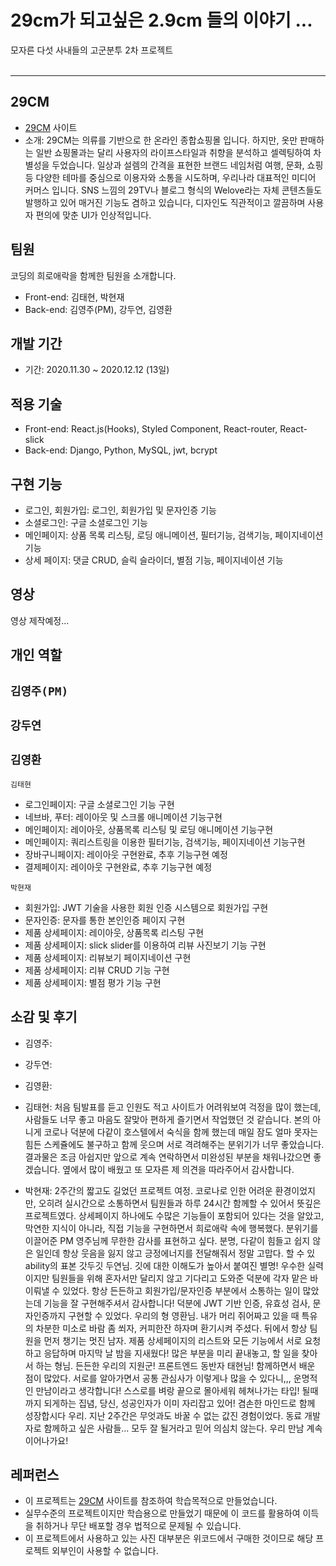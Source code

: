 # 29cm가 되고싶은 2.9cm 들의 이야기 ...

모자른 다섯 사내들의 고군분투 2차 프로젝트
<br><br>
 
---

## 29CM
- [29CM](https://www.29cm.co.kr/home/) 사이트
- 소개: 29CM는 의류를 기반으로 한 온라인 종합쇼핑몰 입니다. 하지만, 옷만 판매하는 일반 쇼핑몰과는 달리 사용자의 라이프스타일과 취향을 분석하고 셀렉팅하여 차별성을 두었습니다.
일상과 설렘의 간격을 표현한 브랜드 네임처럼 여행, 문화, 쇼핑 등 다양한 테마를 중심으로 이용자와 소통을 시도하며, 우리나라 대표적인 미디어 커머스 입니다.
SNS 느낌의 29TV나 블로그 형식의 Welove라는 자체 콘텐츠들도 발행하고 있어 매거진 기능도 겸하고 있습니다, 디자인도 직관적이고 깔끔하며 사용자 편의에 맞춘 UI가 인상적입니다.

## 팀원
코딩의 희로애락을 함께한 팀원을 소개합니다.
- Front-end: 김태현, 박현재
- Back-end: 김영주(PM), 강두연, 김영환 

## 개발 기간
- 기간: 2020.11.30 ~ 2020.12.12 (13일)

## 적용 기술
- Front-end: React.js(Hooks), Styled Component, React-router, React-slick
- Back-end: Django, Python, MySQL, jwt, bcrypt

## 구현 기능
- 로그인, 회원가입: 로그인, 회원가입 및 문자인증 기능
- 소셜로그인: 구글 소셜로그인 기능
- 메인페이지: 상품 목록 리스팅, 로딩 애니메이션, 필터기능, 검색기능, 페이지네이션 기능
- 상세 페이지: 댓글 CRUD, 슬릭 슬라이더, 별점 기능, 페이지네이션 기능

## 영상
영상 제작예정...

## 개인 역할
`김영주(PM)`
- 

`강두연`
-

`김영환`
- 

`김태현`
- 로그인페이지: 구글 소셜로그인 기능 구현
- 네브바, 푸터: 레이아웃 및 스크롤 애니메이션 기능구현
- 메인페이지: 레이아웃, 상품목록 리스팅 및 로딩 애니메이션 기능구현
- 메인페이지: 쿼리스트링을 이용한 필터기능, 검색기능, 페이지네이션 기능구현
- 장바구니페이지: 레이아웃 구현완료, 추후 기능구현 예정
- 결제페이지: 레이아웃 구현완료, 추후 기능구현 예정

`박현재`
- 회원가입: JWT 기술을 사용한 회원 인증 시스템으로 회원가입 구현
- 문자인증: 문자를 통한 본인인증 페이지 구현
- 제품 상세페이지: 레이아웃, 상품목록 리스팅 구현
- 제품 상세페이지: slick slider를 이용하여 리뷰 사진보기 기능 구현
- 제품 상세페이지: 리뷰보기 페이지네이션 구현
- 제품 상세페이지: 리뷰 CRUD 기능 구현
- 제품 상세페이지: 별점 평가 기능 구현

## 소감 및 후기
- 김영주: 

- 강두연:

- 김영환:

- 김태현: 처음 팀발표를 듣고 인원도 적고 사이트가 어려워보여 걱정을 많이 했는데, 사람들도 너무 좋고 마음도 잘맞아 편하게 즐기면서 작업했던 것 같습니다. 
        본의 아니게 코로나 덕분에 다같이 호스텔에서 숙식을 함께 했는데 매일 잠도 얼마 못자는 힘든 스케쥴에도 불구하고 함께 웃으며 서로 격려해주는 분위기가 너무 좋았습니다. 
        결과물은 조금 아쉽지만 앞으로 계속 연락하면서 미완성된 부분을 채워나갔으면 좋겠습니다.
        옆에서 많이 배웠고 또 모자른 제 의견을 따라주어서 감사합니다.

- 박현재: 2주간의 짧고도 길었던 프로젝트 여정. 코로나로 인한 어려운 환경이었지만, 오히려 실시간으로 소통하면서 팀원들과 하루 24시간 함께할 수 있어서 뜻깊은 프로젝트였다.
        상세페이지 하나에도 수많은 기능들이 포함되어 있다는 것을 알았고, 막연한 지식이 아니라, 직접 기능을 구현하면서 희로애락 속에 행복했다.
        분위기를 이끌어준 PM 영주님께 무한한 감사를 표현하고 싶다. 분명, 다같이 힘들고 쉽지 않은 일인데 항상 웃음을 잃지 않고 긍정에너지를 전달해줘서 정말 고맙다.
        할 수 있 ability의 표본
        갓두깃 두연님. 깃에 대한 이해도가 높아서 붙여진 별명! 우수한 실력이지만 팀원들을 위해 혼자서만 달리지 않고 기다리고 도와준 덕분에 각자 맡은 바 이뤄낼 수 있었다.
        항상 든든하고 회원가입/문자인증 부분에서 소통하는 일이 많았는데 기능을 잘 구현해주셔서 감사합니다! 덕분에 JWT 기반 인증, 유효성 검사, 문자인증까지 구현할 수 있었다.
        우리의 형 영환님. 내가 머리 쥐어짜고 있을 때 특유의 차분한 미소로 바람 좀 쐬자, 커피한잔 하자며 환기시켜 주셨다. 뒤에서 항상 팀원을 먼저 챙기는 멋진 남자.
        제품 상세페이지의 리스트와 모든 기능에서 서로 요청하고 응답하며 마지막 날 밤을 지새웠다! 많은 부분을 미리 끝내놓고, 할 일을 찾아서 하는 형님. 든든한 우리의 지원군!
        프론트엔드 동반자 태현님! 함께하면서 배운 점이 많았다. 서로를 알아가면서 공통 관심사가 이렇게나 많을 수 있다니,,, 운명적인 만남이라고 생각합니다!
        스스로를 벼랑 끝으로 몰아세워 헤쳐나가는 타입! 될때까지 되게하는 집념, 당신, 성공인자가 이미 자리잡고 있어! 겸손한 마인드로 함께 성장합시다 우리.
        지난 2주간은 무엇과도 바꿀 수 없는 값진 경험이었다. 동료 개발자로 함께하고 싶은 사람들... 모두 잘 될거라고 믿어 의심치 않는다. 우리 만남 계속 이어나가요!
        
## 레퍼런스
- 이 프로젝트는 [29CM](https://www.29cm.co.kr/home/) 사이트를 참조하여 학습목적으로 만들었습니다.
- 실무수준의 프로젝트이지만 학습용으로 만들었기 때문에 이 코드를 활용하여 이득을 취하거나 무단 배포할 경우 법적으로 문제될 수 있습니다.
- 이 프로젝트에서 사용하고 있는 사진 대부분은 위코드에서 구매한 것이므로 해당 프로젝트 외부인이 사용할 수 없습니다.



